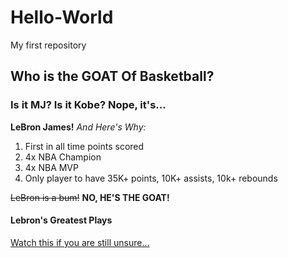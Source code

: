 # Hello-World
My first repository

## Who is the GOAT Of Basketball?
### Is it MJ? Is it Kobe? Nope, it's...
**LeBron James!** *And Here's Why:*
1. First in all time points scored
2. 4x NBA Champion
3. 4x NBA MVP
4. Only player to have 35K+ points, 10K+ assists, 10k+ rebounds

~~LeBron is a bum!~~ **NO, HE'S THE GOAT!**

#### Lebron's Greatest Plays
[Watch this if you are still unsure...](https://www.youtube.com/watch?v=dQw4w9WgXcQ)


